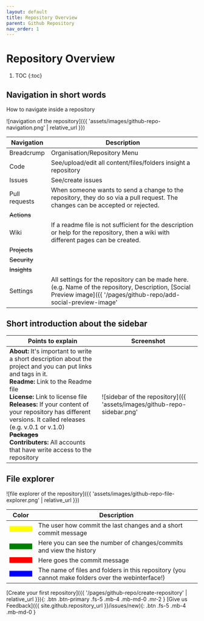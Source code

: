 ```yaml
---
layout: default
title: Repository Overview
parent: Github Repository
nav_order: 1
---
```


# Repository Overview

1. TOC
{:toc}

## Navigation in short words

How to navigate inside a repository

![navigation of the repository]({{ 'assets/images/github-repo-navigation.png' | relative_url }})

| Navigation    | Description |
| ------------- | ----------- |
| Breadcrump    | Organisation/Repository Menu |
| Code          | See/upload/edit all content/files/folders insight a repository |
| Issues        | See/create issues |
| Pull requests | When someone wants to send a change to the repository, they do so via a pull request. The changes can be accepted or rejected. |
| ~~Actions~~   |  |
| Wiki          | If a readme file is not sufficient for the description or help for the repository, then a wiki with different pages can be created. |
| ~~Projects~~  |  |
| ~~Security~~  |  |
| ~~Insights~~  |  |
| Settings      | All settings for the repository can be made here. (e.g. Name of the repository, Description, [Social Preview image]({{ '/pages/github-repo/add-social-preview-image' | relative_url }}) or Access) |

## Short introduction about the sidebar

| Points to explain | Screenshot |
| ----------------- | ---------- |
| **About:** It's important to write a short description about the project and you can put links and tags in it.<br />**Readme:** Link to the Readme file<br />**License:** Link to license file<br />**Releases:** If your content of your repository has different versions. It called releases (e.g. v.0.1 or v.1.0)<br />**~~Packages~~**<br />**Contributers:** All accounts that have write access to the repository | ![sidebar of the repository]({{ 'assets/images/github-repo-sidebar.png' | relative_url }}) |

## File explorer

![file explorer of the repository]({{ 'assets/images/github-repo-file-explorer.png' | relative_url }})

| Color | Description |
| ----- | ----------- |
| <span style="display:block; width:60px; height:15px; background-color:yellow"></span> | The user how commit the last changes and a short commit message |
| <span style="display:block; width:60px; height:15px; background-color:green"></span> | Here you can see the number of changes/commits and view the history |
| <span style="display:block; width:60px; height:15px; background-color:red"></span> | Here goes the commit message |
| <span style="display:block; width:60px; height:15px; background-color:blue"></span> | The name of files and folders in this repository (you cannot make folders over the webinterface!) |

[Create your first repository]({{ '/pages/github-repo/create-repository' | relative_url }}){: .btn .btn-primary .fs-5 .mb-4 .mb-md-0 .mr-2 } [Give us Feedback]({{ site.github.repository_url }}/issues/new){: .btn .fs-5 .mb-4 .mb-md-0 }
